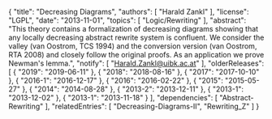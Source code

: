 {
    "title": "Decreasing Diagrams",
    "authors": [
        "Harald Zankl"
    ],
    "license": "LGPL",
    "date": "2013-11-01",
    "topics": [
        "Logic/Rewriting"
    ],
    "abstract": "This theory contains a formalization of decreasing diagrams showing that any locally decreasing abstract rewrite system is confluent. We consider the valley (van Oostrom, TCS 1994) and the conversion version (van Oostrom, RTA 2008) and closely follow the original proofs. As an application we prove Newman's lemma.",
    "notify": [
        "Harald.Zankl@uibk.ac.at"
    ],
    "olderReleases": [
        {
            "2019": "2019-06-11"
        },
        {
            "2018": "2018-08-16"
        },
        {
            "2017": "2017-10-10"
        },
        {
            "2016-1": "2016-12-17"
        },
        {
            "2016": "2016-02-22"
        },
        {
            "2015": "2015-05-27"
        },
        {
            "2014": "2014-08-28"
        },
        {
            "2013-2": "2013-12-11"
        },
        {
            "2013-1": "2013-12-02"
        },
        {
            "2013-1": "2013-11-18"
        }
    ],
    "dependencies": [
        "Abstract-Rewriting"
    ],
    "relatedEntries": [
        "Decreasing-Diagrams-II",
        "Rewriting_Z"
    ]
}